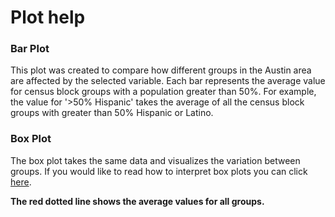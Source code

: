 # Plot help

### Bar Plot 

This plot was created to compare how different groups in the Austin area are affected by the selected variable. Each bar represents the average value for census block groups with a population greater than 50%. For example, the value for '>50% Hispanic' takes the average of all the census block groups with greater than 50% Hispanic or Latino. 

### Box Plot 
 
The box plot takes the same data and visualizes the variation between groups. If you would like to read how to interpret box plots you can click [here](https://www.wellbeingatschool.org.nz/information-sheet/understanding-and-interpreting-box-plots).



**The red dotted line shows the average values for all groups.** 